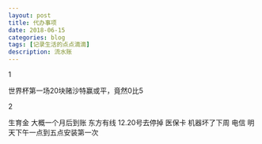 ```yaml
---
layout: post
title: 代办事项
date: 2018-06-15
categories: blog
tags: [记录生活的点点滴滴]
description: 流水账
---
```


1 

世界杯第一场20块赌沙特赢或平，竟然0比5

2

生育金 大概一个月后到账
东方有线 12.20号去停掉
医保卡 机器坏了下周
电信 明天下午一点到五点安装第一次




